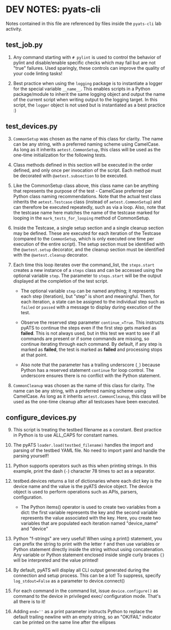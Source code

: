 # DEV NOTES: pyats-cli
Notes contained in this file are referenced by files inside the ```pyats-cli``` lab activity.  
## test_job.py
1. Any command starting with ```# pylint``` is used to control the
behavior of pylint and disable/enable specific checks which may fail
but are not "true" failures.  Used sparingly, these controls can improve
the quality of your code linting tasks!


2. Best practice when using the ```logging``` package is to instantiate
a logger for the special variable ```__name__```.  This enables scripts in a
Python package/module to inherit the same logging object and output the
name of the current script when writing output to the logging target.
In this script, the ```logger``` object is not used but is instantiated
as a best practice :)

## test_devices.py
3. ```CommonSetup``` was chosen as the name of this class for clarity.
The name can be any string, with a preferred naming scheme using CamelCase.
As long as it inherits ```aetest.CommonSetup```, this class will be used as the
one-time initialization for the following tests.


4. Class methods defined in this section will be executed in the
order defined, and only once per invocation of the script.  Each method
must be decorated with ```@aetest.subsection``` to be executed.


5. Like the CommonSetup class above, this class name can be anything
that represents the purpose of the test - CamelCase preferred per Python
class naming recommendations.  Note that the actual test class inherits
the ```aetest.Testcase``` class (instead of ```aetest.CommonSetup```) and can therefore
be executed repeatedly, such as via a loop.  Also, note that the testcase
name here matches the name of the testcase marked for looping in the
```mark_tests_for_looping``` method of CommonSetup. 


6. Inside the Testcase, a single setup section and a single
cleanup section may be defined.  These are executed for each iteration
of the Testcase (compared to the ```CommonSetup```, which is only executed
one time per execution of the entire script).
The setup section must be identified with the ```@aetest.setup``` decorator,
and the cleanup section must be identified with the ```@aetest.cleanup```
decorator.


7. Each time this loop iterates over the command_list, the
```steps.start``` creates a new instance of a ```steps``` class and can be
accessed using the optional variable ```step```.  The parameter to
```steps.start``` will be the output displayed at the completion of the
test script.

   - The optional variable ```step``` can be named anything; it represents
   each step (iteration), but "step" is short and meaningful.
   Then, for each iteration, a state can be assigned to the individual
   step such as ```failed``` or ```passed``` with a message to display during
   execution of the test.

   - Observe the reserved step parameter ```continue_=True```.  This
instructs pyATS to continue the steps even if the first step gets
marked as **failed**.  This is not always used, but in this test we want
to see if all commands are present or if some commands are missing,
so continue iterating through each command.  By default, if any step
is marked as **failed**, the test is marked as **failed** and processing
stops at that point.

   - Also note that the parameter has a trailing underscore (```_```) because
Python has a reserved statement ```continue``` for loop control.  The
underscore ensures there is no conflict with the Python statement.


8. ```CommonCleanup``` was chosen as the name of this class for clarity.
The name can be any string, with a preferred naming scheme using CamelCase.
As long as it inherits ```aetest.CommonCleanup```, this class will be used as the
one-time cleanup after all testcases have been executed.

## configure_devices.py
9. This script is treating the testbed filename as a constant.
Best practice in Python is to use ALL_CAPS for constant names.


10. The pyATS ```loader.load(testbed_filename)``` handles the import
and parsing of the testbed YAML file.  No need to import yaml and
handle the parsing yourself!


11. Python supports operators such as this when printing strings.  In
this example, print the dash (```-```) character 78 times to act as a separator.


12. testbed.devices returns a list of dictionaries where each dict
key is the device name and the value is the pyATS device object.  The device
object is used to perform operations such as APIs, parsers, configuration.

    - The Python items() operator is used to create two variables from a dict:
    the first variable represents the key and the second variable represents
    the value associated with the key.  Here, you create two variables that
    are populated each iteration named "device_name" and "device"


13. Python "f-strings" are very useful!  When using a print()
statement, you can prefix the string to print with the letter ```f```
and then use variables or Python statement directly inside the string
without using concatenation.  Any variable or Python statement enclosed
inside single curly braces ```{}``` will be interpreted and the value printed!


14. By default, pyATS will display all CLI output generated during
the connection and setup process.  This can be a lot!  To suppress,
specify ```log_stdout=False``` as a parameter to device.connect()


15. For each command in the command list, issue
```device.configure()``` as command to the device in privileged exec/
configuration mode.  That's all there is to it!


16. Adding ```end=''``` as a print parameter instructs Python to
replace the default trailing newline with an empty string, so an
"OK/FAIL" indicator can be printed on the same line after the
ellipses
